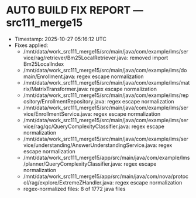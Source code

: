 # AUTO BUILD FIX REPORT — src111_merge15

* Timestamp: 2025-10-27 05:16:12 UTC
* Fixes applied:
  - /mnt/data/work_src111_merge15/src/main/java/com/example/lms/service/rag/retriever/Bm25LocalRetriever.java: removed import Bm25LocalIndex
  - /mnt/data/work_src111_merge15/src/main/java/com/example/lms/domain/Enrollment.java: regex escape normalization
  - /mnt/data/work_src111_merge15/src/main/java/com/example/lms/matrix/MatrixTransformer.java: regex escape normalization
  - /mnt/data/work_src111_merge15/src/main/java/com/example/lms/repository/EnrollmentRepository.java: regex escape normalization
  - /mnt/data/work_src111_merge15/src/main/java/com/example/lms/service/EnrollmentService.java: regex escape normalization
  - /mnt/data/work_src111_merge15/src/main/java/com/example/lms/service/rag/qc/QueryComplexityClassifier.java: regex escape normalization
  - /mnt/data/work_src111_merge15/src/main/java/com/example/lms/service/understanding/AnswerUnderstandingService.java: regex escape normalization
  - /mnt/data/work_src111_merge15/app/src/main/java/com/example/lms/planner/QueryComplexityClassifier.java: regex escape normalization
  - /mnt/data/work_src111_merge15/app/src/main/java/com/nova/protocol/rag/explore/ExtremeZHandler.java: regex escape normalization
  - regex-normalized files: 8 of 1772 java files
